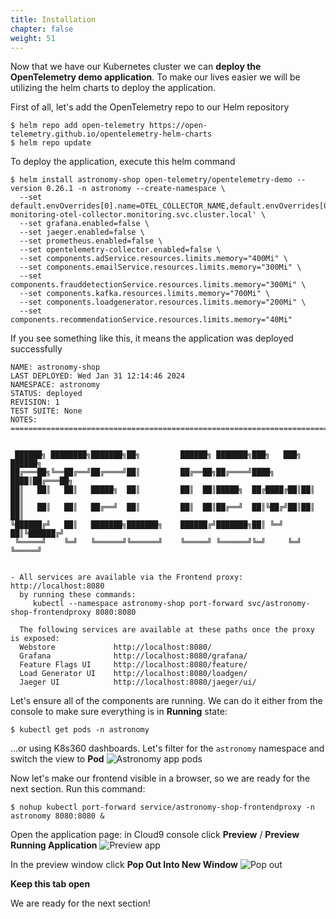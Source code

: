 ```yaml
---
title: Installation
chapter: false
weight: 51
---
```


Now that we have our Kubernetes cluster we can **deploy the OpenTelemetry demo application**.
To make our lives easier we will be utilizing the helm charts to deploy the application.

First of all, let's add the OpenTelemetry repo to our Helm repository

```shell
$ helm repo add open-telemetry https://open-telemetry.github.io/opentelemetry-helm-charts
$ helm repo update

```

To deploy the application, execute this helm command

```shell
$ helm install astronomy-shop open-telemetry/opentelemetry-demo --version 0.26.1 -n astronomy --create-namespace \
  --set default.envOverrides[0].name=OTEL_COLLECTOR_NAME,default.envOverrides[0].value='logzio-monitoring-otel-collector.monitoring.svc.cluster.local' \
  --set grafana.enabled=false \
  --set jaeger.enabled=false \
  --set prometheus.enabled=false \
  --set opentelemetry-collector.enabled=false \
  --set components.adService.resources.limits.memory="400Mi" \
  --set components.emailService.resources.limits.memory="300Mi" \
  --set components.frauddetectionService.resources.limits.memory="300Mi" \
  --set components.kafka.resources.limits.memory="700Mi" \
  --set components.loadgenerator.resources.limits.memory="200Mi" \
  --set components.recommendationService.resources.limits.memory="40Mi"

```

If you see something like this, it means the application was deployed successfully

```
NAME: astronomy-shop
LAST DEPLOYED: Wed Jan 31 12:14:46 2024
NAMESPACE: astronomy
STATUS: deployed
REVISION: 1
TEST SUITE: None
NOTES:
=======================================================================================


 ██████╗ ████████╗███████╗██╗         ██████╗ ███████╗███╗   ███╗ ██████╗
██╔═══██╗╚══██╔══╝██╔════╝██║         ██╔══██╗██╔════╝████╗ ████║██╔═══██╗
██║   ██║   ██║   █████╗  ██║         ██║  ██║█████╗  ██╔████╔██║██║   ██║
██║   ██║   ██║   ██╔══╝  ██║         ██║  ██║██╔══╝  ██║╚██╔╝██║██║   ██║
╚██████╔╝   ██║   ███████╗███████╗    ██████╔╝███████╗██║ ╚═╝ ██║╚██████╔╝
 ╚═════╝    ╚═╝   ╚══════╝╚══════╝    ╚═════╝ ╚══════╝╚═╝     ╚═╝ ╚═════╝


- All services are available via the Frontend proxy: http://localhost:8080
  by running these commands:
     kubectl --namespace astronomy-shop port-forward svc/astronomy-shop-frontendproxy 8080:8080

  The following services are available at these paths once the proxy is exposed:
  Webstore             http://localhost:8080/
  Grafana              http://localhost:8080/grafana/
  Feature Flags UI     http://localhost:8080/feature/
  Load Generator UI    http://localhost:8080/loadgen/
  Jaeger UI            http://localhost:8080/jaeger/ui/
```

Let's ensure all of the components are running. We can do it either from the console to make sure everything is in **Running** state:
```shell
$ kubectl get pods -n astronomy

```

...or using K8s360 dashboards. Let's filter for the `astronomy` namespace and switch the view to **Pod**
![Astronomy app pods](/images/application/logzio-k8s360-pods.png)

Now let's make our frontend visible in a browser, so we are ready for the next section. Run this command:

```shell
$ nohup kubectl port-forward service/astronomy-shop-frontendproxy -n astronomy 8080:8080 &

```

Open the application page: in Cloud9 console click **Preview** / **Preview Running Application**
![Preview app](/images/application/cloud9-preview.png)

In the preview window click **Pop Out Into New Window**
![Pop out](/images/application/cloud9-pop-out.png)

**Keep this tab open**

We are ready for the next section!